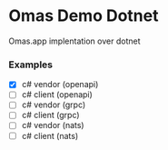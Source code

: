 # Omas Demo Dotnet

Omas.app implentation over dotnet

### Examples
- [x] c# vendor (openapi)
- [ ] c# client (openapi)
- [ ] c# vendor (grpc)
- [ ] c# client (grpc)
- [ ] c# vendor (nats)
- [ ] c# client (nats)